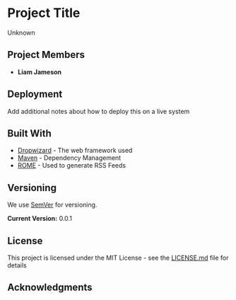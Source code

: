 # Project Title

Unknown

## Project Members

* **Liam Jameson** 


## Deployment

Add additional notes about how to deploy this on a live system

## Built With

* [Dropwizard](http://www.dropwizard.io/1.0.2/docs/) - The web framework used
* [Maven](https://maven.apache.org/) - Dependency Management
* [ROME](https://rometools.github.io/rome/) - Used to generate RSS Feeds

## Versioning

We use [SemVer](http://semver.org/) for versioning. 

**Current Version:** 0.0.1

## License

This project is licensed under the MIT License - see the [LICENSE.md](LICENSE.md) file for details

## Acknowledgments

